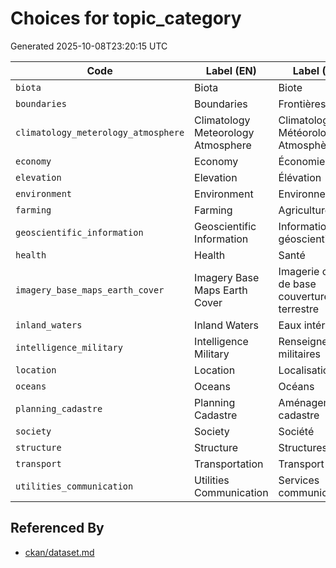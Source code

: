 # Choices for topic_category

Generated 2025-10-08T23:20:15 UTC

| Code | Label (EN) | Label (FR) |
|------|------------|------------|
| `biota` | Biota | Biote |
| `boundaries` | Boundaries | Frontières |
| `climatology_meterology_atmosphere` | Climatology Meteorology Atmosphere | Climatologie Météorologie Atmosphère |
| `economy` | Economy | Économie |
| `elevation` | Elevation | Élévation |
| `environment` | Environment | Environnement |
| `farming` | Farming | Agriculture |
| `geoscientific_information` | Geoscientific Information | Information géoscientifique |
| `health` | Health | Santé |
| `imagery_base_maps_earth_cover` | Imagery Base Maps Earth Cover | Imagerie carte de base couverture terrestre |
| `inland_waters` | Inland Waters | Eaux intérieures |
| `intelligence_military` | Intelligence Military | Renseignements militaires |
| `location` | Location | Localisation |
| `oceans` | Oceans | Océans |
| `planning_cadastre` | Planning Cadastre | Aménagement cadastre |
| `society` | Society | Société |
| `structure` | Structure | Structures |
| `transport` | Transportation | Transport |
| `utilities_communication` | Utilities Communication | Services communication |


## Referenced By

- [ckan/dataset.md](../ckan/dataset.md)
